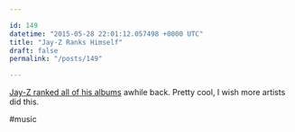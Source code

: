 ```yaml
---

id: 149
datetime: "2015-05-28 22:01:12.057498 +0000 UTC"
title: "Jay-Z Ranks Himself"
draft: false
permalink: "/posts/149"

---
```


[Jay-Z ranked all of his albums](http://lifeandtimes.com/the-scoreboard) awhile back. Pretty cool, I wish more artists did this.

#music
